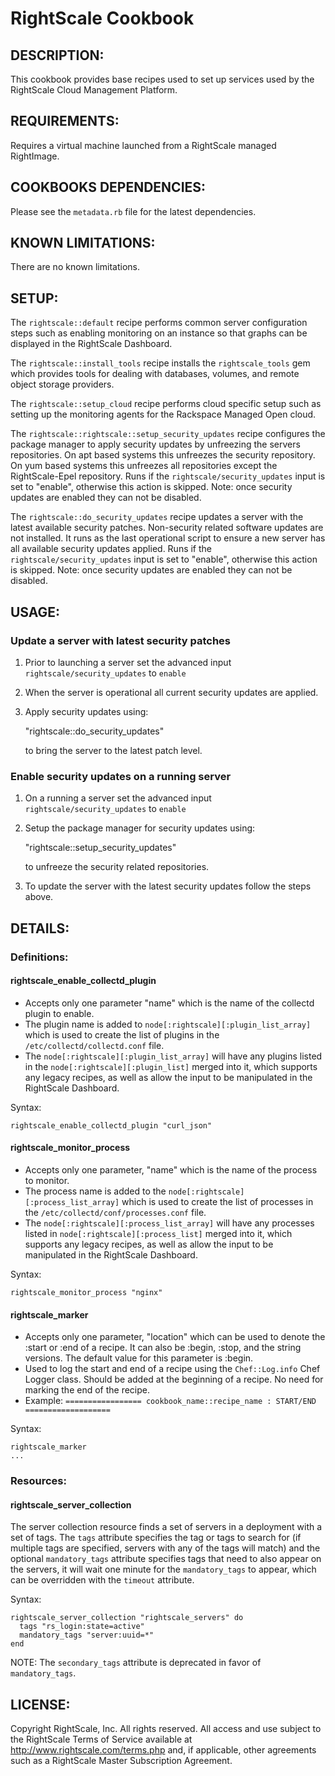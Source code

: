 # RightScale Cookbook

## DESCRIPTION:

This cookbook provides base recipes used to set up services used by the
RightScale Cloud Management Platform.

## REQUIREMENTS:

Requires a virtual machine launched from a RightScale managed RightImage.

## COOKBOOKS DEPENDENCIES:

Please see the `metadata.rb` file for the latest dependencies.

## KNOWN LIMITATIONS:

There are no known limitations.

## SETUP:

The `rightscale::default` recipe performs common server configuration
steps such as enabling monitoring on an instance so that graphs can be
displayed in the RightScale Dashboard.

The `rightscale::install_tools` recipe installs the
`rightscale_tools` gem which provides tools for dealing with databases,
volumes, and remote object storage providers.

The `rightscale::setup_cloud` recipe performs cloud specific setup such
as setting up the monitoring agents for the Rackspace Managed Open cloud.

The `rightscale::rightscale::setup_security_updates` recipe configures
the package manager to apply security updates by unfreezing the
servers repositories. On apt based systems this unfreezes the security
repository. On yum based systems this unfreezes all repositories except
the RightScale-Epel repository. Runs if the `rightscale/security_updates`
input is set to "enable", otherwise this action is skipped. Note: once
security updates are enabled they can not be disabled.

The `rightscale::do_security_updates` recipe updates a server with
the latest available security patches. Non-security related software updates
are not installed. It runs as the last operational script to ensure a new
server has all available security updates applied. Runs if the
`rightscale/security_updates` input is set to "enable", otherwise
this action is skipped. Note: once security updates are enabled they can
not be disabled.

## USAGE:

### Update a server with latest security patches

1. Prior to launching a server set the advanced input
   `rightscale/security_updates` to `enable`
2. When the server is operational all current security updates are applied.
3. Apply security updates using:

    "rightscale::do_security_updates"

   to bring the server to the latest patch level.

### Enable security updates on a running server

1. On a running a server set the advanced input `rightscale/security_updates`
   to `enable`
2. Setup the package manager for security updates using:

    "rightscale::setup_security_updates"

   to unfreeze the security related repositories.
3. To update the server with the latest security updates follow the steps above.

## DETAILS:

### Definitions:

#### rightscale_enable_collectd_plugin

* Accepts only one parameter "name" which is the name of the collectd plugin to
  enable.
* The plugin name is added to `node[:rightscale][:plugin_list_array]` which is
  used to create the list of plugins in the `/etc/collectd/collectd.conf` file.
* The `node[:rightscale][:plugin_list_array]` will have any plugins listed
  in the `node[:rightscale][:plugin_list]` merged into it, which
  supports any legacy recipes, as well as allow the input to be manipulated in
  the RightScale Dashboard.

Syntax:

    rightscale_enable_collectd_plugin "curl_json"

#### rightscale_monitor_process

* Accepts only one parameter, "name" which is the name of the process to
  monitor.
* The process name is added to the `node[:rightscale][:process_list_array]`
  which is used to create the list of processes in the
  `/etc/collectd/conf/processes.conf` file.
* The `node[:rightscale][:process_list_array]` will have any processes
  listed in `node[:rightscale][:process_list]` merged into it, which supports
  any legacy recipes, as well as allow the input to be manipulated in the
  RightScale Dashboard.

Syntax:

    rightscale_monitor_process "nginx"

#### rightscale_marker

* Accepts only one parameter, "location" which can be used to denote
  the :start or :end of a recipe. It can also be :begin, :stop, and
  the string versions. The default value for this parameter is :begin.
* Used to log the start and end of a recipe using the `Chef::Log.info` Chef
  Logger class.
  Should be added at the beginning of a recipe. No need for marking the end of
  the recipe.
* Example:
  `================= cookbook_name::recipe_name : START/END ===================`

Syntax:

    rightscale_marker
    ...

### Resources:

#### rightscale_server_collection

The server collection resource finds a set of servers in a deployment with a set
of tags. The `tags` attribute specifies the tag or tags to search for (if
multiple tags are specified, servers with any of the tags will match) and the
optional `mandatory_tags` attribute specifies tags that need to also
appear on the servers, it will wait one minute for the `mandatory_tags`
to appear, which can be overridden with the `timeout` attribute.

Syntax:

    rightscale_server_collection "rightscale_servers" do
      tags "rs_login:state=active"
      mandatory_tags "server:uuid=*"
    end

NOTE: The `secondary_tags` attribute is deprecated in favor of `mandatory_tags`.

## LICENSE:

Copyright RightScale, Inc. All rights reserved.
All access and use subject to the RightScale Terms of Service available at
http://www.rightscale.com/terms.php and, if applicable, other agreements
such as a RightScale Master Subscription Agreement.
